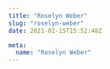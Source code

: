 ```yaml
---
title: "Roselyn Weber"
slug: "roselyn-weber"
date: 2021-02-15T15:52:48Z

meta:
  name: "Roselyn Weber"
---
```


